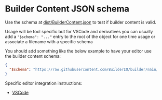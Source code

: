# Builder Content JSON schema

Use the schema at [dist/BuilderContent.json]() to test if builder content is
valid.

Usage will be tool specific but for VSCode and derivatives you can usually add
a `"$schema": "..."` entry to the root of the object for one time usage or
associate a filename with a specific schema

You should add something like the below example to have your editor use the
builder content schema:

```json
{
  "$schema": "https://raw.githubusercontent.com/BuilderIO/builder/main/packages/json-schema/dist/BuilderContent.json"
}
```

Specific editor integration instructions:

- [VSCode](https://code.visualstudio.com/Docs/languages/json#_json-schemas-and-settings)

